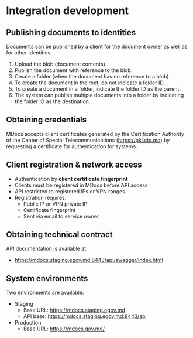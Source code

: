 ﻿# Integration development

## Publishing documents to identities
Documents can be published by a client for the document owner as well as for other identities.

1. Upload the blob (document contents).
2. Publish the document with reference to the blob.
3. Create a folder (when the document has no reference to a blob).
4. To create the document in the root, do not indicate a folder ID.
5. To create a document in a folder, indicate the folder ID as the parent.
6. The system can publish multiple documents into a folder by indicating the folder ID as the destination.

## Obtaining credentials
MDocs accepts client certificates generated by the Certification Authority of the Center of Special Telecommunications (https://pki.cts.md) by requesting a certificate for authentication for systems.

## Client registration & network access

- Authentication by **client certificate fingerprint**
- Clients must be registered in MDocs before API access
- API restricted to registered IPs or VPN ranges
- Registration requires:
    - Public IP or VPN private IP
    - Certificate fingerprint
    - Sent via email to service owner

## Obtaining technical contract
API documentation is available at:
- https://mdocs.staging.egov.md:8443/api/swagger/index.html

## System environments
Two environments are available:

- Staging
  - Base URL: https://mdocs.staging.egov.md
  - API base: https://mdocs.staging.egov.md:8443/api
- Production
  - Base URL: https://mdocs.gov.md/

